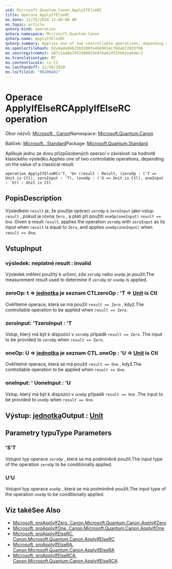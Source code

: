 ```yaml
---
uid: Microsoft.Quantum.Canon.ApplyIfElseRC
title: Operace ApplyIfElseRC
ms.date: 11/25/2020 12:00:00 AM
ms.topic: article
qsharp.kind: operation
qsharp.namespace: Microsoft.Quantum.Canon
qsharp.name: ApplyIfElseRC
qsharp.summary: Applies one of two controllable operations, depending on the value of a classical result.
ms.openlocfilehash: b2e4ade84b25b0100fe4b69814c760a672833f06
ms.sourcegitcommit: a87c1aa8e7453360025e47ba614f25b02ea84ec3
ms.translationtype: MT
ms.contentlocale: cs-CZ
ms.lasthandoff: 11/26/2020
ms.locfileid: "96209481"
---
```

# <a name="applyifelserc-operation"></a><span data-ttu-id="294f8-102">Operace ApplyIfElseRC</span><span class="sxs-lookup"><span data-stu-id="294f8-102">ApplyIfElseRC operation</span></span>

<span data-ttu-id="294f8-103">Obor názvů: [Microsoft.. Canon](xref:Microsoft.Quantum.Canon)</span><span class="sxs-lookup"><span data-stu-id="294f8-103">Namespace: [Microsoft.Quantum.Canon](xref:Microsoft.Quantum.Canon)</span></span>

<span data-ttu-id="294f8-104">Balíček: [Microsoft.. Standard](https://nuget.org/packages/Microsoft.Quantum.Standard)</span><span class="sxs-lookup"><span data-stu-id="294f8-104">Package: [Microsoft.Quantum.Standard](https://nuget.org/packages/Microsoft.Quantum.Standard)</span></span>


<span data-ttu-id="294f8-105">Aplikuje jednu ze dvou přizpůsobených operací v závislosti na hodnotě klasického výsledku.</span><span class="sxs-lookup"><span data-stu-id="294f8-105">Applies one of two controllable operations, depending on the value of a classical result.</span></span>

```qsharp
operation ApplyIfElseRC<'T, 'U> (result : Result, (zeroOp : ('T => Unit is Ctl), zeroInput : 'T), (oneOp : ('U => Unit is Ctl), oneInput : 'U)) : Unit is Ctl
```


## <a name="description"></a><span data-ttu-id="294f8-106">Popis</span><span class="sxs-lookup"><span data-stu-id="294f8-106">Description</span></span>

<span data-ttu-id="294f8-107">Výsledkem `result` je, že použije operaci `zeroOp` s `zeroInput` jako vstup `result` , pokud je rovna `Zero` , a platí při použití `oneOp(oneInput)` `result == One` .</span><span class="sxs-lookup"><span data-stu-id="294f8-107">Given a result `result`, applies the operation `zeroOp` with `zeroInput` as its input when `result` is equal to `Zero`, and applies `oneOp(oneInput)` when `result == One`.</span></span>

## <a name="input"></a><span data-ttu-id="294f8-108">Vstup</span><span class="sxs-lookup"><span data-stu-id="294f8-108">Input</span></span>

### <a name="result--__invalidresult__"></a><span data-ttu-id="294f8-109">výsledek: __neplatné <Result>__</span><span class="sxs-lookup"><span data-stu-id="294f8-109">result : __invalid<Result>__</span></span>

<span data-ttu-id="294f8-110">Výsledek měření použitý k určení, zda `zeroOp` nebo `oneOp` je použit.</span><span class="sxs-lookup"><span data-stu-id="294f8-110">The measurement result used to determine if `zeroOp` or `oneOp` is applied.</span></span>


### <a name="zeroop--t--unit--is-ctl"></a><span data-ttu-id="294f8-111">zeroOp: t => [jednotka](xref:microsoft.quantum.lang-ref.unit)  je seznam CTL</span><span class="sxs-lookup"><span data-stu-id="294f8-111">zeroOp : 'T => [Unit](xref:microsoft.quantum.lang-ref.unit)  is Ctl</span></span>

<span data-ttu-id="294f8-112">Ověřitelné operace, která se má použít `result == Zero` , když.</span><span class="sxs-lookup"><span data-stu-id="294f8-112">The controllable operation to be applied when `result == Zero`.</span></span>


### <a name="zeroinput--t"></a><span data-ttu-id="294f8-113">zeroInput: 'T</span><span class="sxs-lookup"><span data-stu-id="294f8-113">zeroInput : 'T</span></span>

<span data-ttu-id="294f8-114">Vstup, který má být k dispozici v `zeroOp` případě `result == Zero` .</span><span class="sxs-lookup"><span data-stu-id="294f8-114">The input to be provided to `zeroOp` when `result == Zero`.</span></span>


### <a name="oneop--u--unit--is-ctl"></a><span data-ttu-id="294f8-115">oneOp: U => [jednotka](xref:microsoft.quantum.lang-ref.unit)  je seznam CTL.</span><span class="sxs-lookup"><span data-stu-id="294f8-115">oneOp : 'U => [Unit](xref:microsoft.quantum.lang-ref.unit)  is Ctl</span></span>

<span data-ttu-id="294f8-116">Ověřitelné operace, která se má použít `result == One` , když.</span><span class="sxs-lookup"><span data-stu-id="294f8-116">The controllable operation to be applied when `result == One`.</span></span>


### <a name="oneinput--u"></a><span data-ttu-id="294f8-117">oneInput: ' U</span><span class="sxs-lookup"><span data-stu-id="294f8-117">oneInput : 'U</span></span>

<span data-ttu-id="294f8-118">Vstup, který má být k dispozici v `oneOp` případě `result == One` .</span><span class="sxs-lookup"><span data-stu-id="294f8-118">The input to be provided to `oneOp` when `result == One`.</span></span>



## <a name="output--unit"></a><span data-ttu-id="294f8-119">Výstup: [jednotka](xref:microsoft.quantum.lang-ref.unit)</span><span class="sxs-lookup"><span data-stu-id="294f8-119">Output : [Unit](xref:microsoft.quantum.lang-ref.unit)</span></span>



## <a name="type-parameters"></a><span data-ttu-id="294f8-120">Parametry typu</span><span class="sxs-lookup"><span data-stu-id="294f8-120">Type Parameters</span></span>

### <a name="t"></a><span data-ttu-id="294f8-121">'S</span><span class="sxs-lookup"><span data-stu-id="294f8-121">'T</span></span>

<span data-ttu-id="294f8-122">Vstupní typ operace `zeroOp` , která se má podmíněně použít.</span><span class="sxs-lookup"><span data-stu-id="294f8-122">The input type of the operation `zeroOp` to be conditionally applied.</span></span>
### <a name="u"></a><span data-ttu-id="294f8-123">U</span><span class="sxs-lookup"><span data-stu-id="294f8-123">'U</span></span>

<span data-ttu-id="294f8-124">Vstupní typ operace `oneOp` , která se má podmíněně použít.</span><span class="sxs-lookup"><span data-stu-id="294f8-124">The input type of the operation `oneOp` to be conditionally applied.</span></span>

## <a name="see-also"></a><span data-ttu-id="294f8-125">Viz také</span><span class="sxs-lookup"><span data-stu-id="294f8-125">See Also</span></span>

- [<span data-ttu-id="294f8-126">Microsoft. proApplyIfZero. Canon.</span><span class="sxs-lookup"><span data-stu-id="294f8-126">Microsoft.Quantum.Canon.ApplyIfZero</span></span>](xref:Microsoft.Quantum.Canon.ApplyIfZero)
- [<span data-ttu-id="294f8-127">Microsoft. proApplyIfOne. Canon.</span><span class="sxs-lookup"><span data-stu-id="294f8-127">Microsoft.Quantum.Canon.ApplyIfOne</span></span>](xref:Microsoft.Quantum.Canon.ApplyIfOne)
- [<span data-ttu-id="294f8-128">Microsoft. proApplyIfElseRC. Canon.</span><span class="sxs-lookup"><span data-stu-id="294f8-128">Microsoft.Quantum.Canon.ApplyIfElseRC</span></span>](xref:Microsoft.Quantum.Canon.ApplyIfElseRC)
- [<span data-ttu-id="294f8-129">Microsoft. proApplyIfElseRA. Canon.</span><span class="sxs-lookup"><span data-stu-id="294f8-129">Microsoft.Quantum.Canon.ApplyIfElseRA</span></span>](xref:Microsoft.Quantum.Canon.ApplyIfElseRA)
- [<span data-ttu-id="294f8-130">Microsoft. proApplyIfElseRCA. Canon.</span><span class="sxs-lookup"><span data-stu-id="294f8-130">Microsoft.Quantum.Canon.ApplyIfElseRCA</span></span>](xref:Microsoft.Quantum.Canon.ApplyIfElseRCA)